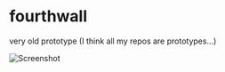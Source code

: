 # fourthwall
very old prototype (I think all my repos are prototypes...)

![Screenshot](https://share.codewaffle.com.s3.amazonaws.com/permanent/fourthwall-progress.png)
